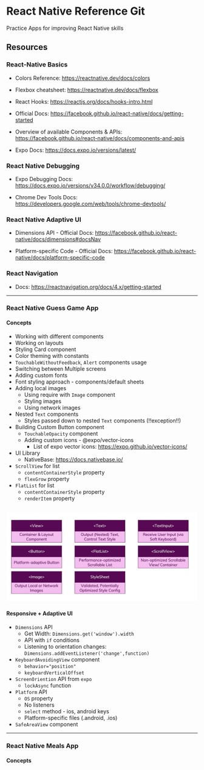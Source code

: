 # React Native Reference Git 
Practice Apps for improving React Native skills

## Resources

### React-Native Basics

- Colors Reference: https://reactnative.dev/docs/colors

- Flexbox cheatsheet: https://reactnative.dev/docs/flexbox

- React Hooks: https://reactjs.org/docs/hooks-intro.html

- Official Docs: https://facebook.github.io/react-native/docs/getting-started

- Overview of available Components & APIs: https://facebook.github.io/react-native/docs/components-and-apis

- Expo Docs: https://docs.expo.io/versions/latest/

### React Native Debugging

- Expo Debugging Docs: https://docs.expo.io/versions/v34.0.0/workflow/debugging/

- Chrome Dev Tools Docs: https://developers.google.com/web/tools/chrome-devtools/

### React Native Adaptive UI

- Dimensions API - Official Docs: https://facebook.github.io/react-native/docs/dimensions#docsNav

- Platform-specific Code - Official Docs: https://facebook.github.io/react-native/docs/platform-specific-code

### React Navigation

- Docs: https://reactnavigation.org/docs/4.x/getting-started

---
### React Native Guess Game App

#### Concepts

- Working with different components
- Working on layouts
- Styling Card component
- Color theming with constants
- ``TouchableWithoutFeedback``, ``Alert`` components usage
- Switching between Multiple screens
- Adding custom fonts
- Font styling approach - components/default sheets
- Adding local images
    - Using require with ``Image`` component
    - Styling images
    - Using network images
- Nested ``Text`` components
    - Styles passed down to nested ``Text`` components (!!exception!!)
- Building Custom Button component
    - ``TouchableOpacity`` component
    - Adding custom icons - @expo/vector-icons
        - List of expo vector icons: https://expo.github.io/vector-icons/
- UI Library
    - NativeBase: https://docs.nativebase.io/
- ``ScrollView`` for list
    - ``contentContainerStyle`` property
    - ``flexGrow`` property
- ``FlatList`` for list
    - ``contentContainerStyle`` property
    - ``renderItem`` property

![concepts](imgs/concepts.png)
---
#### Responsive + Adaptive UI

- ``Dimensions`` API
    - Get Width: ``Dimensions.get('window').width``
    - API with `if` conditions
    - Listening to orientation changes: ``Dimensions.addEventListener('change',function)``
- ``KeyboardAvoidingView`` component
    - ``behavior="position"``
    - ``keyboardVerticalOffset``
- ``ScreenOriention`` API from ``expo``
    - ``lockAsync`` function
- ``Platform`` API
    - ``OS`` property
    - No listeners
    - ``select`` method - ios, android keys
    - Platform-specific files (.android, .ios)
- ``SafeAreaView`` component

---
### React Native Meals App

#### Concepts

